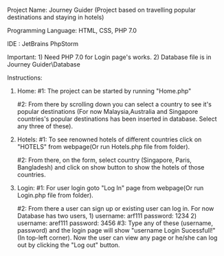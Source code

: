 Project Name: Journey Guider (Project based on travelling popular destinations and staying in hotels)

Programming Language: HTML, CSS, PHP 7.0

IDE : JetBrains PhpStorm 

Important: 1) Need PHP 7.0 for Login page's works.
           2) Database file is in Journey Guider\Database  

Instructions:
1) Home: 
     #1: The project can be started by running "Home.php"

     #2: From there by scrolling down you can select a country to see it's popular destinations (For now Malaysia,Australia          and Singapore countries's popular destinations has been inserted in database. Select any three of these).

2) Hotels:
    #1: To see renowned hotels of different countries click on "HOTELS" from webpage(Or run Hotels.php file from folder).

    #2: From there, on the form, select country (Singapore, Paris, Bangladesh) and click on show button to show the hotels         of those countries.

3) Login:
   #1: For user login goto "Log In" page from webpage(Or run Login.php file from folder).
   
   #2: From there a user can sign up or existing user can log in. For now Database has two users, 
       1) username: arf111
          password: 1234
       2) username: aref111
          password: 3456
   #3: Type any of these (username, password) and the login page will show "username Login Sucessfull!" (In top-left               corner). Now the user can view any page or he/she can log out by clicking the "Log out" button.


        
